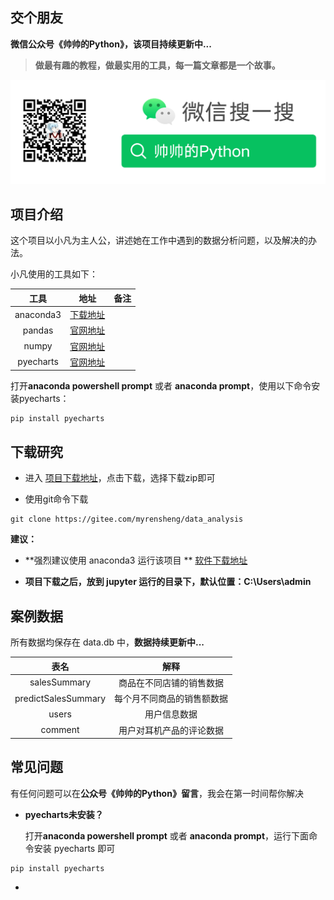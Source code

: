 ## 交个朋友

**微信公众号《帅帅的Python》，该项目持续更新中...**

> **做最有趣的教程，做最实用的工具，每一篇文章都是一个故事。**

![帅帅的Python](./sspython.png)

## 项目介绍

这个项目以小凡为主人公，讲述她在工作中遇到的数据分析问题，以及解决的办法。

小凡使用的工具如下：

|   工具    |                             地址                             | 备注 |
| :-------: | :----------------------------------------------------------: | :--: |
| anaconda3 | [下载地址](https://mirrors.tuna.tsinghua.edu.cn/anaconda/archive/) |      |
|  pandas   | [官网地址](https://pandas.pydata.org/docs/user_guide/index.html) |      |
|   numpy   |   [官网地址](https://numpy.org/doc/stable/user/index.html)   |      |
| pyecharts |      [官网地址](https://gallery.pyecharts.org/#/README)      |      |

打开**anaconda powershell prompt** 或者 **anaconda prompt**，使用以下命令安装pyecharts：

```shell
pip install pyecharts
```

## 下载研究

- 进入 [项目下载地址](https://gitee.com/myrensheng/data_analysis)，点击下载，选择下载zip即可

- 使用git命令下载


```shell
git clone https://gitee.com/myrensheng/data_analysis
```

**建议：**

- **强烈建议使用 anaconda3 运行该项目  ** [软件下载地址](https://mirrors.tuna.tsinghua.edu.cn/anaconda/archive/)

- **项目下载之后，放到 jupyter 运行的目录下，默认位置：C:\Users\admin**

  

## 案例数据

所有数据均保存在 data.db 中，**数据持续更新中...**

|        表名         |            解释            |
| :-----------------: | :------------------------: |
|    salesSummary     |  商品在不同店铺的销售数据  |
| predictSalesSummary | 每个月不同商品的销售额数据 |
|        users        |        用户信息数据        |
|       comment       |  用户对耳机产品的评论数据  |



## 常见问题

有任何问题可以在**公众号《帅帅的Python》留言**，我会在第一时间帮你解决

- **pyecharts未安装？**

  打开**anaconda powershell prompt** 或者 **anaconda prompt**，运行下面命令安装 pyecharts 即可

```shell
pip install pyecharts
```

- 
